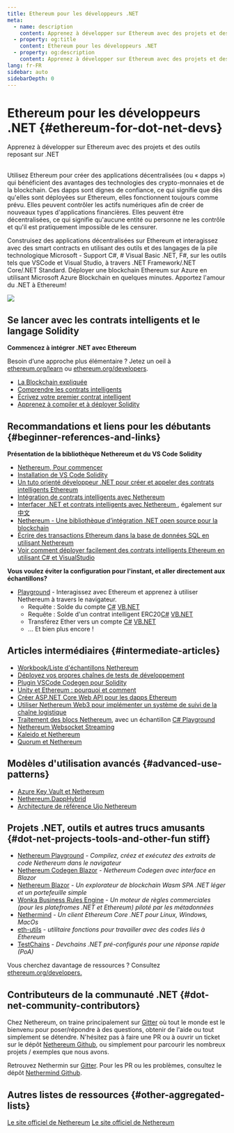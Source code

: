 ```yaml
---
title: Ethereum pour les développeurs .NET
meta:
  - name: description
    content: Apprenez à développer sur Ethereum avec des projets et des outils reposant sur .NET
  - property: og:title
    content: Ethereum pour les développeurs .NET
  - property: og:description
    content: Apprenez à développer sur Ethereum avec des projets et des outils reposant sur .NET
lang: fr-FR
sidebar: auto
sidebarDepth: 0
---
```


# Ethereum pour les développeurs .NET {#ethereum-for-dot-net-devs}

<div class="featured">Apprenez à développer sur Ethereum avec des projets et des outils reposant sur .NET</div><br>

Utilisez Ethereum pour créer des applications décentralisées (ou «&nbsp;dapps&nbsp;») qui bénéficient des avantages des technologies des crypto-monnaies et de la blockchain. Ces dapps sont dignes de confiance, ce qui signifie que dès qu'elles sont déployées sur Ethereum, elles fonctionnent toujours comme prévu. Elles peuvent contrôler les actifs numériques afin de créer de nouveaux types d'applications financières. Elles peuvent être décentralisées, ce qui signifie qu'aucune entité ou personne ne les contrôle et qu'il est pratiquement impossible de les censurer.

Construisez des applications décentralisées sur Ethereum et interagissez avec des smart contracts en utilisant des outils et des langages de la pile technologique Microsoft - Support C#, # Visual Basic .NET, F#, sur les outils tels que VSCode et Visual Studio, à travers .NET Framework/.NET Core/.NET Standard. Déployer une blockchain Ethereum sur Azure en utilisant Microsoft Azure Blockchain en quelques minutes. Apportez l'amour du .NET à Ethereum!

<img src="https://raw.githubusercontent.com/Nethereum/Nethereum/master/logos/logo192x192t.png" />

## Se lancer avec les contrats intelligents et le langage Solidity

**Commencez à intégrer .NET avec Ethereum**

Besoin d’une approche plus élémentaire&nbsp;? Jetez un oeil à [ethereum.org/learn](/fr/learn/) ou [ethereum.org/developers](/fr/developers/).

- [La Blockchain expliquée](https://kauri.io/article/d55684513211466da7f8cc03987607d5/blockchain-explained)
- [Comprendre les contrats intelligents](https://kauri.io/article/e4f66c6079e74a4a9b532148d3158188/ethereum-101-part-5-the-smart-contract)
- [Écrivez votre premier contrat intelligent](https://kauri.io/article/124b7db1d0cf4f47b414f8b13c9d66e2/remix-ide-your-first-smart-contract)
- [Apprenez à compiler et à déployer Solidity](https://kauri.io/article/973c5f54c4434bb1b0160cff8c695369/understanding-smart-contract-compilation-and-deployment)

## Recommandations et liens pour les débutants {#beginner-references-and-links}

**Présentation de la bibliothèque Nethereum et du VS Code Solidity**

- [Nethereum, Pour commencer](https://docs.nethereum.com/en/latest/getting-started/)
- [Installation de VS Code Solidity](https://marketplace.visualstudio.com/items?itemName=JuanBlanco.solidity)
- [Un tuto orienté développeur .NET pour créer et appeler des contrats intelligents Ethereum](https://medium.com/coinmonks/a-net-developers-workflow-for-creating-and-calling-ethereum-smart-contracts-44714f191db2)
- [Intégration de contrats intelligents avec Nethereum](https://kauri.io/article/b54334b0695342c1bbe161c4c4467b50/smart-contracts-integration-with-nethereum)
- [Interfacer .NET et contrats intelligents avec Nethereum ](https://medium.com/my-blockchain-development-daily-journey/interfacing-net-and-ethereum-blockchain-smart-contracts-with-nethereum-2fa3729ac933), également sur [中文<unk>](https://medium.com/my-blockchain-development-daily-journey/%E4%BD%BF%E7%94%A8nethereum%E9%80%A3%E6%8E%A5-net%E5%92%8C%E4%BB%A5%E5%A4%AA%E7%B6%B2%E5%8D%80%E5%A1%8A%E9%8F%88%E6%99%BA%E8%83%BD%E5%90%88%E7%B4%84-4a96d35ad1e1)
- [Nethereum - Une bibliothèque d’intégration .NET open source pour la blockchain](https://kauri.io/article/d15dfd4903f149cdb84b3ce666103b52/v1/nethereum-an-open-source-.net-integration-library-for-blockchain)
- [Écrire des transactions Ethereum dans la base de données SQL en utilisant Nethereum](https://medium.com/coinmonks/writing-ethereum-transactions-to-sql-database-using-nethereum-fd94e0e4fa36)
- [Voir comment déployer facilement des contrats intelligents Ethereum en utilisant C# et VisualStudio](https://koukia.ca/deploy-ethereum-smart-contracts-using-c-and-visualstudio-5be188ae928c) <br>

**Vous voulez éviter la configuration pour l'instant, et aller directement aux échantillons?**

- [Playground](http://playground.nethereum.com/) - Interagissez avec Ethereum et apprenez à utiliser Nethereum à travers le navigateur.
  - Requête : Solde du compte [C#](http://playground.nethereum.com/csharp/id/1001) [VB.NET](http://playground.nethereum.com/vb/id/2001)
  - Requête : Solde d'un contrat intelligent ERC20[C#](http://playground.nethereum.com/csharp/id/1005) [VB.NET](http://playground.nethereum.com/vb/id/2004)
  - Transférez Ether vers un compte [C#](http://playground.nethereum.com/csharp/id/1003) [VB.NET](http://playground.nethereum.com/vb/id/2003)
  - ... Et bien plus encore !

## Articles intermédiaires {#intermediate-articles}

- [Workbook/Liste d'échantillons Nethereum](http://docs.nethereum.com/en/latest/Nethereum.Workbooks/docs/)
- [Déployez vos propres chaînes de tests de développement](https://github.com/Nethereum/Testchains)
- [Plugin VSCode Codegen pour Solidity](https://docs.nethereum.com/en/latest/nethereum-codegen-vscodesolidity/)
- [Unity et Ethereum : pourquoi et comment](https://www.raywenderlich.com/5509-unity-and-ethereum-why-and-how)
- [Créer ASP.NET Core Web API pour les dapps Ethereum](https://tech-mint.com/create-asp-net-core-web-api-for-ethereum-dapps/)
- [Utiliser Nethereum Web3 pour implémenter un système de suivi de la chaîne logistique](http://blog.pomiager.com/post/using-nethereum-web3-to-implement-a-supply-chain-traking-system4)
- [Traitement des blocs Nethereum](https://nethereum.readthedocs.io/en/latest/nethereum-block-processing-detail/), avec un échantillon [C# Playground](http://playground.nethereum.com/csharp/id/1025)
- [Nethereum Websocket Streaming](https://nethereum.readthedocs.io/en/latest/nethereum-subscriptions-streaming/)
- [Kaleido et Nethereum](https://kaleido.io/kaleido-and-nethereum/)
- [Quorum et Nethereum](https://github.com/Nethereum/Nethereum/blob/master/src/Nethereum.Quorum/README.md)

## Modèles d'utilisation avancés {#advanced-use-patterns}

- [Azure Key Vault et Nethereum](https://github.com/Azure-Samples/bc-community-samples/tree/master/akv-nethereum)
- [Nethereum.DappHybrid](https://github.com/Nethereum/Nethereum.DappHybrid)
- [Architecture de référence Ujo Nethereum](https://docs.nethereum.com/en/latest/nethereum-ujo-backend-sample/)

## Projets .NET, outils et autres trucs amusants {#dot-net-projects-tools-and-other-fun stiff}

- [Nethereum Playground](http://playground.nethereum.com/) - _Compilez, créez et exécutez des extraits de code Nethereum dans le navigateur_
- [Nethereum Codegen Blazor](https://github.com/Nethereum/Nethereum.CodeGen.Blazor) - _Nethereum Codegen avec interface en Blazor_
- [Nethereum Blazor](https://github.com/Nethereum/NethereumBlazor) - _Un explorateur de blockchain Wasm SPA .NET léger et un portefeuille simple_
- [Wonka Business Rules Engine](https://docs.nethereum.com/en/latest/wonka/) - _Un moteur de règles commerciales (pour les platefromes .NET et Ethereum) piloté par les métadonnées_
- [Nethermind](https://github.com/NethermindEth/nethermind) - _Un client Ethereum Core .NET pour Linux, Windows, MacOs_
- [eth-utils](https://github.com/ethereum/eth-utils/) - _utilitaire fonctions pour travailler avec des codes liés à Ethereum_
- [TestChains](https://github.com/Nethereum/TestChains) - _Devchains .NET pré-configurés pour une réponse rapide (PoA)_

Vous cherchez davantage de ressources ? Consultez [ethereum.org/developers.](/fr/developers/)

## Contributeurs de la communauté .NET {#dot-net-community-contributors}

Chez Nethereum, on traine principalement sur [Gitter](https://gitter.im/Nethereum/Nethereum) où tout le monde est le bienvenu pour poser/répondre à des questions, obtenir de l'aide ou tout simplement se détendre. N'hésitez pas à faire une PR ou à ouvrir un ticket sur le dépôt [Nethereum Github](https://github.com/Nethereum), ou simplement pour parcourir les nombreux projets / exemples que nous avons.

Retrouvez Nethermin sur [Gitter](https://gitter.im/nethermindeth/nethermind). Pour les PR ou les problèmes, consultez le dépôt [Nethermind Github](https://github.com/NethermindEth/nethermind).

## Autres listes de ressources {#other-aggregated-lists}

[Le site officiel de Nethereum](https://nethereum.com/) [Le site officiel de Nethereum](https://nethermind.io/)
